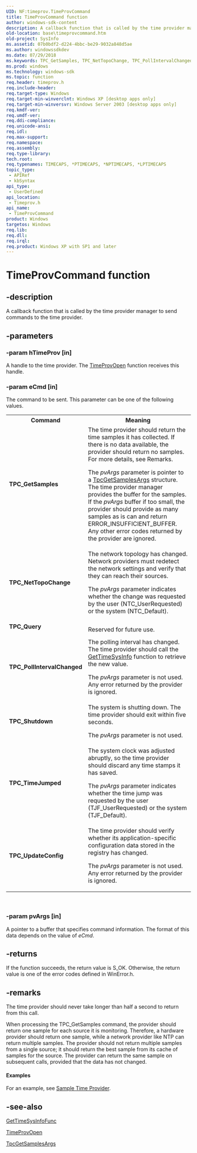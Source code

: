 ```yaml
---
UID: NF:timeprov.TimeProvCommand
title: TimeProvCommand function
author: windows-sdk-content
description: A callback function that is called by the time provider manager to send commands to the time provider.
old-location: base\timeprovcommand.htm
old-project: SysInfo
ms.assetid: 07b0bdf2-d224-4bbc-be29-9032a848d5ae
ms.author: windowssdkdev
ms.date: 07/29/2018
ms.keywords: TPC_GetSamples, TPC_NetTopoChange, TPC_PollIntervalChanged, TPC_Query, TPC_Shutdown, TPC_TimeJumped, TPC_UpdateConfig, TimeProvCommand, TimeProvCommand callback, TimeProvCommand callback function, _win32_timeprovcommand, base.timeprovcommand, timeprov/TimeProvCommand
ms.prod: windows
ms.technology: windows-sdk
ms.topic: function
req.header: timeprov.h
req.include-header: 
req.target-type: Windows
req.target-min-winverclnt: Windows XP [desktop apps only]
req.target-min-winversvr: Windows Server 2003 [desktop apps only]
req.kmdf-ver: 
req.umdf-ver: 
req.ddi-compliance: 
req.unicode-ansi: 
req.idl: 
req.max-support: 
req.namespace: 
req.assembly: 
req.type-library: 
tech.root: 
req.typenames: TIMECAPS, *PTIMECAPS, *NPTIMECAPS, *LPTIMECAPS
topic_type:
 - APIRef
 - kbSyntax
api_type:
 - UserDefined
api_location:
 - Timeprov.h
api_name:
 - TimeProvCommand
product: Windows
targetos: Windows
req.lib: 
req.dll: 
req.irql: 
req.product: Windows XP with SP1 and later
---
```


# TimeProvCommand function


## -description


A callback function that is called by the time provider manager to send commands to the time provider.


## -parameters




### -param hTimeProv [in]

A handle to the time provider. The 
<a href="https://msdn.microsoft.com/cf4f8d00-4c6f-4036-a179-444ff7505ab4">TimeProvOpen</a> function receives this handle.


### -param eCmd [in]

The command to be sent. This parameter can be one of the following values. 



<table>
<tr>
<th>Command</th>
<th>Meaning</th>
</tr>
<tr>
<td width="40%"><a id="TPC_GetSamples"></a><a id="tpc_getsamples"></a><a id="TPC_GETSAMPLES"></a><dl>
<dt><b>TPC_GetSamples</b></dt>
</dl>
</td>
<td width="60%">
The time provider should return the time samples it has collected. If there is no data available, the provider should return no samples. For more details, see Remarks. 




The <i>pvArgs</i> parameter is pointer to a 
<a href="https://msdn.microsoft.com/7e92a7c1-6927-4d53-8252-6bdd424d6e0c">TpcGetSamplesArgs</a> structure. The time provider manager provides the buffer for the samples. If the <i>pvArgs</i> buffer if too small, the provider should provide as many samples as is can and return ERROR_INSUFFICIENT_BUFFER. Any other error codes returned by the provider are ignored.

</td>
</tr>
<tr>
<td width="40%"><a id="TPC_NetTopoChange"></a><a id="tpc_nettopochange"></a><a id="TPC_NETTOPOCHANGE"></a><dl>
<dt><b>TPC_NetTopoChange</b></dt>
</dl>
</td>
<td width="60%">
The network topology has changed. Network providers must redetect the network settings and verify that they can reach their sources. 




The <i>pvArgs</i> parameter indicates whether the change was requested by the user (NTC_UserRequested) or the system (NTC_Default).

</td>
</tr>
<tr>
<td width="40%"><a id="TPC_Query"></a><a id="tpc_query"></a><a id="TPC_QUERY"></a><dl>
<dt><b>TPC_Query</b></dt>
</dl>
</td>
<td width="60%">
Reserved for future use.

</td>
</tr>
<tr>
<td width="40%"><a id="TPC_PollIntervalChanged"></a><a id="tpc_pollintervalchanged"></a><a id="TPC_POLLINTERVALCHANGED"></a><dl>
<dt><b>TPC_PollIntervalChanged</b></dt>
</dl>
</td>
<td width="60%">
The polling interval has changed. The time provider should call the 
<a href="https://msdn.microsoft.com/e1b527e2-ab7c-4106-b203-e74b4ce2a89b">GetTimeSysInfo</a> function to retrieve the new value. 




The <i>pvArgs</i> parameter is not used. Any error returned by the provider is ignored.

</td>
</tr>
<tr>
<td width="40%"><a id="TPC_Shutdown"></a><a id="tpc_shutdown"></a><a id="TPC_SHUTDOWN"></a><dl>
<dt><b>TPC_Shutdown</b></dt>
</dl>
</td>
<td width="60%">
The system is shutting down. The time provider should exit within five seconds. 




The <i>pvArgs</i> parameter is not used.

</td>
</tr>
<tr>
<td width="40%"><a id="TPC_TimeJumped"></a><a id="tpc_timejumped"></a><a id="TPC_TIMEJUMPED"></a><dl>
<dt><b>TPC_TimeJumped</b></dt>
</dl>
</td>
<td width="60%">
The system clock was adjusted abruptly, so the time provider should discard any time stamps it has saved. 




The <i>pvArgs</i> parameter indicates whether the time jump was requested by the user (TJF_UserRequested) or the system (TJF_Default).

</td>
</tr>
<tr>
<td width="40%"><a id="TPC_UpdateConfig"></a><a id="tpc_updateconfig"></a><a id="TPC_UPDATECONFIG"></a><dl>
<dt><b>TPC_UpdateConfig</b></dt>
</dl>
</td>
<td width="60%">
The time provider should verify whether its application-specific configuration data stored in the registry has changed. 




The <i>pvArgs</i> parameter is not used. Any error returned by the provider is ignored.

</td>
</tr>
</table>
 


### -param pvArgs [in]

A pointer to a buffer that specifies command information. The format of this data depends on the value of <i>eCmd</i>.


## -returns



If the function succeeds, the return value is S_OK. Otherwise, the return value is one of the error codes defined in WinError.h.




## -remarks



The time provider should never take longer than half a second to return from this call.

When processing the TPC_GetSamples command, the provider should return one sample for each source it is monitoring. Therefore, a hardware provider should return one sample, while a network provider like NTP can return multiple samples. The provider should not return multiple samples from a single source; it should return the best sample from its cache of samples for the source. The provider can return the same sample on subsequent calls, provided that the data has not changed.


#### Examples

For an example, see <a href="https://msdn.microsoft.com/6be08c49-be68-4b75-b740-fc1d5a2ff592">Sample Time Provider</a>.

<div class="code"></div>



## -see-also




<a href="https://msdn.microsoft.com/e1b527e2-ab7c-4106-b203-e74b4ce2a89b">GetTimeSysInfoFunc</a>



<a href="https://msdn.microsoft.com/cf4f8d00-4c6f-4036-a179-444ff7505ab4">TimeProvOpen</a>



<a href="https://msdn.microsoft.com/7e92a7c1-6927-4d53-8252-6bdd424d6e0c">TpcGetSamplesArgs</a>
 

 

